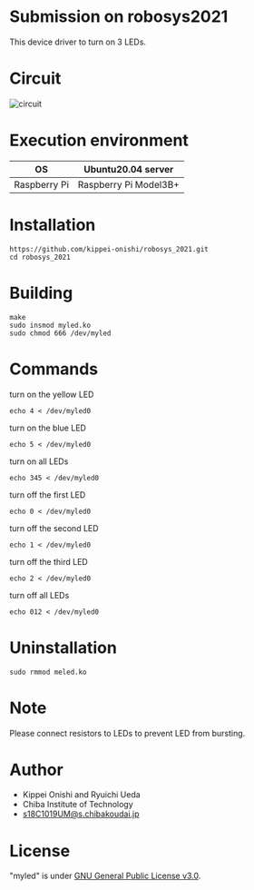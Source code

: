 # Submission on robosys2021 

This device driver to turn on 3 LEDs. 

# Circuit
![circuit](https://user-images.githubusercontent.com/94519129/143555711-ad96dca3-d6e3-4076-8bd0-e78166344446.png)

# Execution environment
| OS | Ubuntu20.04 server |
|----|----|
|Raspberry Pi|Raspberry Pi Model3B+|

# Installation
```
https://github.com/kippei-onishi/robosys_2021.git
cd robosys_2021
```
# Building
```
make  
sudo insmod myled.ko  
sudo chmod 666 /dev/myled

```
# Commands

turn on the yellow LED
```
echo 4 < /dev/myled0 
```
turn on the blue LED 
```
echo 5 < /dev/myled0
```
turn on all LEDs  
```
echo 345 < /dev/myled0  
```
turn off the first LED  
```
echo 0 < /dev/myled0  
```
turn off the second LED  
```
echo 1 < /dev/myled0
```
turn off the third LED  
```
echo 2 < /dev/myled0
```
turn off all LEDs  
```
echo 012 < /dev/myled0    
```

# Uninstallation
```
sudo rmmod meled.ko
```

# Note
Please connect resistors to LEDs to prevent LED from bursting.
# Author

* Kippei Onishi and Ryuichi Ueda  
* Chiba Institute of Technology  
* s18C1019UM@s.chibakoudai.jp  

# License

"myled" is under [GNU General Public License v3.0](https://ja.wikipedia.org/wiki/GNU_General_Public_License#%E3%83%90%E3%83%BC%E3%82%B8%E3%83%A7%E3%83%B33).
